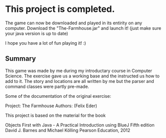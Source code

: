 # This project is completed.
The game can now be downloaded and played in its entirity on any computer.
Download the "The-Farmhouse.jar" and launch it! 
(just make sure your java version is up to date)

I hope you have a lot of fun playing it! :)


## Summary

This game was made by me during my introductary course in Computer Science. 
The exercise gave us a working base and the instructed us how to add to it.
The story and locations are all written by me but the parser and 
command classes were partly pre-made.

Some of the documentation of the original exercise:

Project: The Farmhouse
Authors: (Felix Eder)

This project is based on the material for the book

   Objects First with Java - A Practical Introduction using BlueJ
   Fifth edition
   David J. Barnes and Michael Kölling
   Pearson Education, 2012

